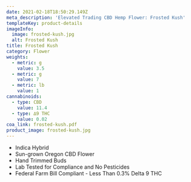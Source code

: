 ```yaml
---
date: 2021-02-18T18:50:29.149Z
meta_description: 'Elevated Trading CBD Hemp Flower: Frosted Kush'
templateKey: product-details
imageInfo:
  image: frosted-kush.jpg
  alt: Frosted Kush
title: Frosted Kush
category: Flower
weights:
  - metric: g
    value: 3.5
  - metric: g
    value: 7
  - metric: lb
    value: 1
cannabinoids:
  - type: CBD
    value: 11.4
  - type: ∆9 THC
    value: 0.02
coa_link: frosted-kush.pdf
product_image: frosted-kush.jpg
---
```


- Indica Hybrid
- Sun-grown Oregon CBD Flower
- Hand Trimmed Buds
- Lab Tested for Compliance and No Pesticides
- Federal Farm Bill Compliant - Less Than 0.3% Delta 9 THC

